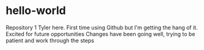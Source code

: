 # hello-world
Repository 1
Tyler here. First time using Github but I'm getting the hang of it. Excited for future opportunities
Changes have been going well, trying to be patient and work through the steps
